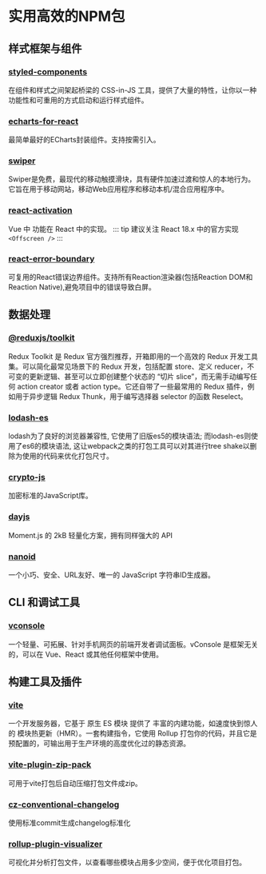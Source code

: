 # 实用高效的NPM包

## 样式框架与组件

### [styled-components](https://styled-components.com/)
在组件和样式之间架起桥梁的 CSS-in-JS 工具，提供了大量的特性，让你以一种功能性和可重用的方式启动和运行样式组件。

### [echarts-for-react](https://www.npmjs.com/package/echarts-for-react)
最简单最好的ECharts封装组件。支持按需引入。

### [swiper](https://swiperjs.com/migration-guide-v9)
Swiper是免费，最现代的移动触摸滑块，具有硬件加速过渡和惊人的本地行为。它旨在用于移动网站，移动Web应用程序和移动本机/混合应用程序中。

### [react-activation](https://www.npmjs.com/package/react-activation)
Vue 中 <keep-alive /> 功能在 React 中的实现。
::: tip
建议关注 React 18.x 中的官方实现 `<Offscreen />`
:::

### [react-error-boundary](https://www.npmjs.com/package/react-error-boundary)
可复用的React错误边界组件。支持所有Reaction渲染器(包括Reaction DOM和Reaction Native),避免项目中的错误导致白屏。

## 数据处理

### [@reduxjs/toolkit](https://redux-toolkit.js.org/)
Redux Toolkit 是 Redux 官方强烈推荐，开箱即用的一个高效的 Redux 开发工具集。可以简化最常见场景下的 Redux 开发，包括配置 store、定义 reducer，不可变的更新逻辑、甚至可以立即创建整个状态的 “切片 slice”，而无需手动编写任何 action creator 或者 action type。它还自带了一些最常用的 Redux 插件，例如用于异步逻辑 Redux Thunk，用于编写选择器 selector 的函数 Reselect。

### [lodash-es](https://www.npmjs.com/package/lodash-es)
lodash为了良好的浏览器兼容性, 它使用了旧版es5的模块语法; 而lodash-es则使用了es6的模块语法, 这让webpack之类的打包工具可以对其进行tree shake以删除为使用的代码来优化打包尺寸。

### [crypto-js](https://github.com/brix/crypto-js)
加密标准的JavaScript库。

### [dayjs](https://day.js.org/zh-CN/)
Moment.js 的 2kB 轻量化方案，拥有同样强大的 API

### [nanoid](https://github.com/ai/nanoid#readme)
一个小巧、安全、URL友好、唯一的 JavaScript 字符串ID生成器。


## CLI 和调试工具

### [vconsole](https://www.npmjs.com/package/vconsole)
一个轻量、可拓展、针对手机网页的前端开发者调试面板。vConsole 是框架无关的，可以在 Vue、React 或其他任何框架中使用。

## 构建工具及插件

### [vite](https://cn.vitejs.dev/)
一个开发服务器，它基于 原生 ES 模块 提供了 丰富的内建功能，如速度快到惊人的 模块热更新（HMR）。一套构建指令，它使用 Rollup 打包你的代码，并且它是预配置的，可输出用于生产环境的高度优化过的静态资源。

### [vite-plugin-zip-pack](https://www.npmjs.com/package/vite-plugin-zip-pack)
可用于vite打包后自动压缩打包文件成zip。

### [cz-conventional-changelog](https://www.npmjs.com/package/cz-conventional-changelog)
使用标准commit生成changelog标准化

### [rollup-plugin-visualizer](https://www.npmjs.com/package/rollup-plugin-visualizer)
可视化并分析打包文件，以查看哪些模块占用多少空间，便于优化项目打包。





